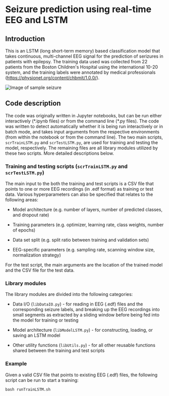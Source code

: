 # Seizure prediction using real-time EEG and LSTM

## Introduction

This is an LSTM (long short-term memory) based classification model that takes continuous, multi-channel EEG signal for the prediction of serizures in patients with epilepsy. The training data used was collected from 22 patients from the Boston Children's Hospital using the international 10-20 system, and the training labels were annotated by medical professionals (https://physionet.org/content/chbmit/1.0.0/).

![Image of sample seizure](https://github.com/Calebium/seizure_prediction/tree/main/Images/sample_seizure.png)

## Code description

The code was originally written in Jupyter notebooks, but can be run either interactively (\*.ipynb files) or from the command line (\*.py files). The code was written to detect automatically whether it is being run interactively or in batch mode, and takes input arguments from the respective environments (from within the notebook or from the command line). The two main scripts, `scrTrainLSTM.py` and `scrTestLSTM.py`, are used for training and testing the model, respectively. The remaining files are all library modules utilized by these two scripts. More detailed descriptions below.

### Training and testing scripts (`scrTrainLSTM.py` and `scrTestLSTM.py`)

The main input to the both the training and test scripts is a CSV file that points to one or more EEG recordings (in .edf format) as training or test data. Various hyperparameters can also be specified that relates to the following areas:

* Model architecture (e.g. number of layers, number of predicted classes, and dropout rate)

* Training parameters (e.g. optimizer, learning rate, class weights, number of epochs)

* Data set split (e.g. split ratio between training and validation sets)

* EEG-specific parameters (e.g. sampling rate, scanning window size, normalization strategy)

For the test script, the main arguments are the location of the trained model and the CSV file for the test data.

### Library modules

The library modules are divided into the following categories:

* Data I/O (`libDataIO.py`) - for reading in EEG (.edf) files and the corresponding seizure labels, and breaking up the EEG recordings into small segments as extracted by a sliding window before being fed into the model for training or testing

* Model architecture (`libModelLSTM.py`) - for constructing, loading, or saving an LSTM model

* Other utility functions (`libUtils.py`) - for all other reusable functions shared between the training and test scripts

### Example

Given a valid CSV file that points to existing EEG (.edf) files, the following script can be run to start a training:

`bash runTrainLSTM.sh`

